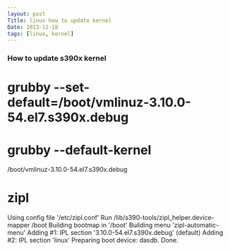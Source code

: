 ```yaml
---
layout: post
Title: linux how to update kernel
Date: 2013-12-18
tags: [linux, kernel]
---
```


### How to update s390x kernel

# grubby --set-default=/boot/vmlinuz-3.10.0-54.el7.s390x.debug
# grubby --default-kernel
/boot/vmlinuz-3.10.0-54.el7.s390x.debug
# zipl
Using config file '/etc/zipl.conf'
Run /lib/s390-tools/zipl_helper.device-mapper /boot
Building bootmap in '/boot'
Building menu 'zipl-automatic-menu'
Adding #1: IPL section '3.10.0-54.el7.s390x.debug' (default)
Adding #2: IPL section 'linux'
Preparing boot device: dasdb.
Done.

